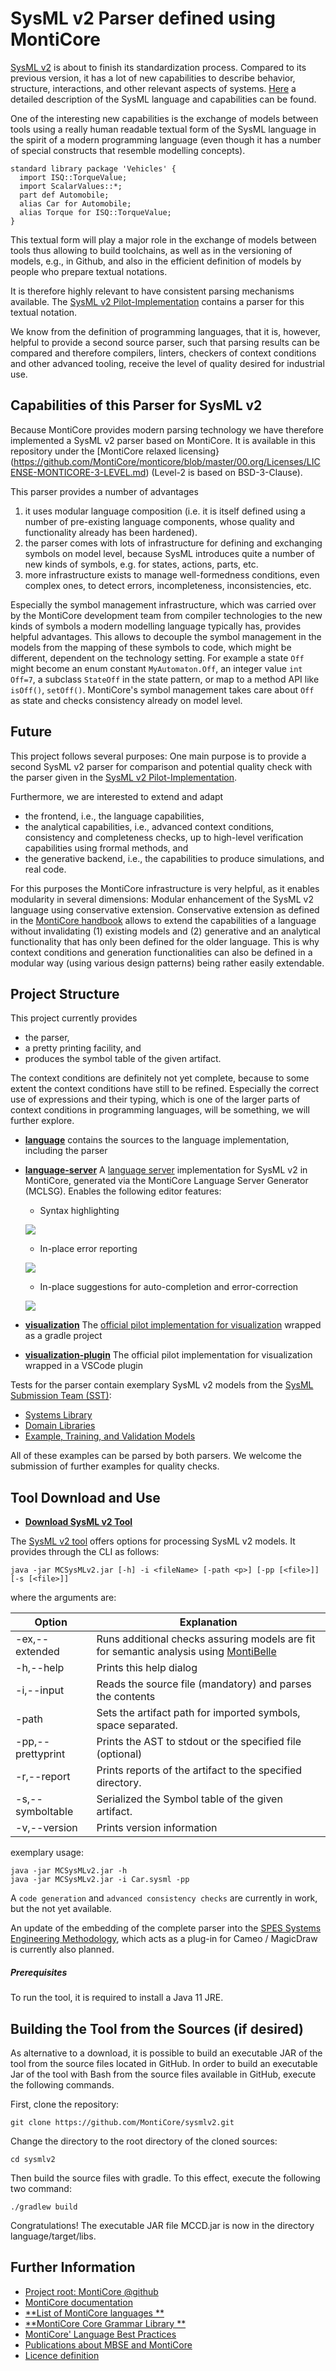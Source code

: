 <!-- (c) https://github.com/MontiCore/monticore -->

# SysML v2 Parser defined using MontiCore

[SysML v2](https://www.omgsysml.org/SysML-2.htm) is about to finish its
standardization process. Compared to its previous version, it has a
lot of new capabilities to describe behavior, structure, interactions,
and other relevant aspects of systems.
[Here](https://www.omgsysml.org/index.htm) a detailed description of
the SysML language and capabilities can be found.

One of the interesting new capabilities is the exchange of models
between tools using a really human readable textual form of the SysML
language in the spirit of a modern programming language (even though it
has a number of special constructs that resemble modelling concepts).

```
standard library package 'Vehicles' {
  import ISQ::TorqueValue;
  import ScalarValues::*;
  part def Automobile;
  alias Car for Automobile;
  alias Torque for ISQ::TorqueValue;
}
```

This textual form will play a major role in the exchange of models
between tools thus allowing to build toolchains, as well as in the
versioning of models, e.g., in Github, and also in the efficient
definition of models by people who prepare textual notations.

It is therefore highly relevant to have consistent parsing mechanisms
available. The [SysML v2
Pilot-Implementation](https://github.com/Systems-Modeling/SysML-v2-Pilot-Implementation)
contains a parser for this textual notation.

We know from the definition of programming languages, that it is,
however, helpful to provide a second source parser, such that parsing
results can be compared and therefore compilers, linters, checkers of
context conditions and other advanced tooling, receive the level of
quality desired for industrial use.

## Capabilities of this Parser for SysML v2

Because MontiCore provides modern parsing technology we have therefore
implemented a SysML v2 parser based on MontiCore. It is available in
this repository under the [MontiCore relaxed
licensing}(https://github.com/MontiCore/monticore/blob/master/00.org/Licenses/LICENSE-MONTICORE-3-LEVEL.md)
(Level-2 is based on BSD-3-Clause).

This parser provides a number of advantages

1. it uses modular language composition (i.e. it is itself defined using
   a number of pre-existing language components, whose quality and functionality
   already has been hardened).
1. the parser comes with lots of infrastructure for defining
   and exchanging symbols on model level, because SysML introduces
   quite a number of new kinds of symbols, e.g. for states, actions, parts,
   etc.
1. more infrastructure exists to manage well-formedness conditions,
   even complex ones, to detect errors, incompleteness, inconsistencies, etc.

Especially the symbol management infrastructure, which was carried over
by the MontiCore development team from compiler technologies to the new
kinds of symbols a modern modelling language typically has, provides
helpful advantages. This allows to decouple the symbol management in
the models from the mapping of these symbols to code, which might be
different, dependent on the technology setting. For example a state
`Off` might become an enum constant `MyAutomaton.Off`, an integer value
`int Off=7`, a subclass `StateOff` in the state pattern, or map to a
method API like `isOff()`, `setOff()`. MontiCore's symbol management
takes care about `Off` as state and checks consistency already on model
level.

## Future

This project follows several purposes: One main purpose is to provide a
second SysML v2 parser
for comparison and potential quality check with the
parser given in the [SysML v2
Pilot-Implementation](https://github.com/Systems-Modeling/SysML-v2-Pilot-Implementation).

Furthermore, we are interested to extend and adapt

* the frontend, i.e., the language capabilities,
* the analytical capabilities, i.e., advanced context conditions,
  consistency and completeness checks, up to high-level verification
  capabilities using frormal methods, and
* the generative backend, i.e., the capabilities to produce
  simulations, and real code.

For this purposes the MontiCore infrastructure is very helpful, as it
enables modularity in several dimensions: Modular enhancement of the
SysML v2 language using conservative extension. Conservative extension
as defined in the [MontiCore
handbook](https://monticore.de/handbook.pdf) allows to extend the
capabilities of a language without invalidating (1) existing models and
(2) generative and an analytical functionality that has only been
defined for the older language. This is why context conditions and
generation functionalities can also be defined in a modular way
(using various design patterns) being rather easily
extendable.

## Project Structure

This project currently provides

* the parser,
* a pretty printing facility, and
* produces the symbol table of the given artifact.

The context conditions are definitely not yet complete, because to some
extent the context conditions have still to be refined. Especially the
correct use of expressions and their typing, which is one of the larger
parts of context conditions in programming languages, will be
something, we will further explore.

* [**language**](language) contains the sources to the language
  implementation, including the parser
* [**language-server**](language-server) A [language server][3]
  implementation for SysML v2 in MontiCore, generated via the MontiCore Language
  Server Generator (MCLSG). Enables the following editor features:
  - Syntax highlighting

  ![](doc/highlighting.png)
  - In-place error reporting

  ![](doc/errors.png)
  - In-place suggestions for auto-completion and error-correction

  ![](doc/completion.png)
* [**visualization**](visualization) The [official pilot implementation for
  visualization][2] wrapped as a gradle project
* [**visualization-plugin**](visualization-plugin) The official pilot implementation for
  visualization wrapped in a VSCode plugin

Tests for the parser contain exemplary SysML v2 models from the [SysML
Submission Team (SST)](https://github.com/Systems-Modeling):
* [Systems Library](language/src/main/resources/Systems%20Library)
* [Domain Libraries](language/src/main/resources/Domain%20Libraries)
* [Example, Training, and Validation Models](language/src/test/resources/official)

All of these examples can be parsed by both parsers. We welcome the submission
of further examples for quality checks.

## Tool Download and Use

* [**Download SysML v2 Tool**](http://www.monticore.de/download/MCSysMLv2.jar)

The [SysML v2 tool](bin/MCSysMLv2.jar) offers options for processing SysML v2
models. It provides through the CLI as follows:

`java -jar MCSysMLv2.jar [-h] -i <fileName> [-path <p>] [-pp [<file>]] [-s [<file>]]`

where the arguments are:

| Option                   | Explanation                                                                                |
|--------------------------|--------------------------------------------------------------------------------------------|
| -ex,--extended           | Runs additional checks assuring models are fit for semantic analysis using [MontiBelle][1] |
| -h,--help                | Prints this help dialog                                                                    |
| -i,--input <file>        | Reads the source file (mandatory) and parses the contents                                  |
| -path <arg>              | Sets the artifact path for imported symbols, space separated.                              |
| -pp,--prettyprint <file> | Prints the AST to stdout or the specified file (optional)                                  |
| -r,--report <dir>        | Prints reports of the artifact to the specified directory.                                 |
| -s,--symboltable <file>  | Serialized the Symbol table of the given artifact.                                         |
| -v,--version             | Prints version information                                                                 |

exemplary usage:

```
java -jar MCSysMLv2.jar -h
java -jar MCSysMLv2.jar -i Car.sysml -pp
```

A `code generation` and `advanced consistency checks` are currently in
work, but the not yet available.

An update of the embedding of the complete parser into the [SPES
Systems Engineering Methodology](https://spesml.github.io/index.html/),
which acts as a plug-in for Cameo / MagicDraw is currently also
planned.

##### Prerequisites

To run the tool, it is required to install a Java 11 JRE.

## Building the Tool from the Sources (if desired)

As alternative to a download, it is possible to build an executable JAR of the
tool from the source files located in GitHub. In order to build an executable
Jar of the tool with Bash from the source files available in GitHub, execute the
following commands.

First, clone the repository:
```
git clone https://github.com/MontiCore/sysmlv2.git
```

Change the directory to the root directory of the cloned sources:
```
cd sysmlv2
```

Then build the source files with gradle. To this effect, execute the following
two command:

```
./gradlew build
```

Congratulations! The executable JAR file MCCD.jar is now in the directory
language/target/libs.

## Further Information

* [Project root: MontiCore @github](https://github.com/MontiCore/monticore)
* [MontiCore documentation](http://www.monticore.de/)
* [**List of MontiCore languages
  **](https://github.com/MontiCore/monticore/blob/opendev/docs/Languages.md)
* [**MontiCore Core Grammar Library
  **](https://github.com/MontiCore/monticore/blob/opendev/monticore-grammar/src/main/grammars/de/monticore/Grammars.md)
* [MontiCore' Language Best Practices](https://github.com/MontiCore/monticore/blob/opendev/docs/BestPractices.md)
* [Publications about MBSE and MontiCore](https://www.se-rwth.de/publications/)
* [Licence definition](https://github.com/MontiCore/monticore/blob/master/00.org/Licenses/LICENSE-MONTICORE-3-LEVEL.md)

[1]: https://www.se-rwth.de/projects/#MontiBelle
[2]: https://github.com/Systems-Modeling/SysML-v2-Pilot-Implementation/tree/master/org.omg.sysml.interactive
[3]: https://microsoft.github.io/language-server-protocol/
